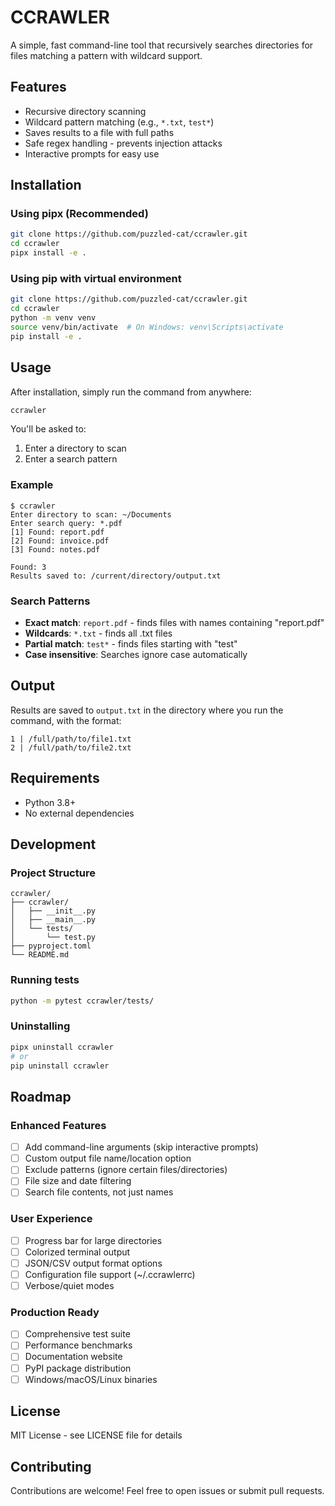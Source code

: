 # CCRAWLER
A simple, fast command-line tool that recursively searches directories for files matching a pattern with wildcard support.

## Features
- Recursive directory scanning
- Wildcard pattern matching (e.g., `*.txt`, `test*`)
- Saves results to a file with full paths
- Safe regex handling - prevents injection attacks
- Interactive prompts for easy use

## Installation

### Using pipx (Recommended)
```bash
git clone https://github.com/puzzled-cat/ccrawler.git
cd ccrawler
pipx install -e .
```

### Using pip with virtual environment
```bash
git clone https://github.com/puzzled-cat/ccrawler.git
cd ccrawler
python -m venv venv
source venv/bin/activate  # On Windows: venv\Scripts\activate
pip install -e .
```

## Usage
After installation, simply run the command from anywhere:
```bash
ccrawler
```

You'll be asked to:
1. Enter a directory to scan
2. Enter a search pattern

### Example
```
$ ccrawler
Enter directory to scan: ~/Documents
Enter search query: *.pdf
[1] Found: report.pdf
[2] Found: invoice.pdf
[3] Found: notes.pdf

Found: 3
Results saved to: /current/directory/output.txt
```

### Search Patterns
- **Exact match**: `report.pdf` - finds files with names containing "report.pdf"
- **Wildcards**: `*.txt` - finds all .txt files
- **Partial match**: `test*` - finds files starting with "test"
- **Case insensitive**: Searches ignore case automatically

## Output
Results are saved to `output.txt` in the directory where you run the command, with the format:
```
1 | /full/path/to/file1.txt
2 | /full/path/to/file2.txt
```

## Requirements
- Python 3.8+
- No external dependencies

## Development

### Project Structure
```
ccrawler/
├── ccrawler/
│   ├── __init__.py
│   ├── __main__.py
│   └── tests/
│       └── test.py
├── pyproject.toml
└── README.md
```

### Running tests
```bash
python -m pytest ccrawler/tests/
```

### Uninstalling
```bash
pipx uninstall ccrawler
# or
pip uninstall ccrawler
```

## Roadmap

### Enhanced Features
- [ ] Add command-line arguments (skip interactive prompts)
- [ ] Custom output file name/location option
- [ ] Exclude patterns (ignore certain files/directories)
- [ ] File size and date filtering
- [ ] Search file contents, not just names

### User Experience
- [ ] Progress bar for large directories
- [ ] Colorized terminal output
- [ ] JSON/CSV output format options
- [ ] Configuration file support (~/.ccrawlerrc)
- [ ] Verbose/quiet modes

### Production Ready
- [ ] Comprehensive test suite
- [ ] Performance benchmarks
- [ ] Documentation website
- [ ] PyPI package distribution
- [ ] Windows/macOS/Linux binaries

## License
MIT License - see LICENSE file for details

## Contributing
Contributions are welcome! Feel free to open issues or submit pull requests.
